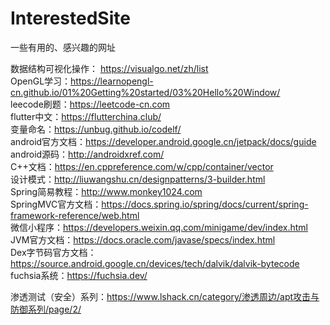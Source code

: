 # InterestedSite
一些有用的、感兴趣的网址

数据结构可视化操作： https://visualgo.net/zh/list <br>
OpenGL学习：https://learnopengl-cn.github.io/01%20Getting%20started/03%20Hello%20Window/ <br>
leecode刷题：https://leetcode-cn.com <br>
flutter中文：https://flutterchina.club/ <br>
变量命名：https://unbug.github.io/codelf/ <br>
android官方文档：https://developer.android.google.cn/jetpack/docs/guide <br>
android源码：http://androidxref.com/<br>
C++文档：https://en.cppreference.com/w/cpp/container/vector<br>
设计模式：http://liuwangshu.cn/designpatterns/3-builder.html <br>
Spring简易教程：http://www.monkey1024.com <br>
SpringMVC官方文档：https://docs.spring.io/spring/docs/current/spring-framework-reference/web.html <br>
微信小程序：https://developers.weixin.qq.com/minigame/dev/index.html<br>
JVM官方文档：https://docs.oracle.com/javase/specs/index.html<br>
Dex字节码官方文档：https://source.android.google.cn/devices/tech/dalvik/dalvik-bytecode<br>
fuchsia系统：https://fuchsia.dev/<br>

渗透测试（安全）系列：https://www.lshack.cn/category/渗透周边/apt攻击与防御系列/page/2/<br>
